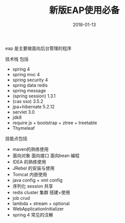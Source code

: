 ﻿---
title: 新版EAP使用必备
key: 新版EAP使用必备
tags: [eap]
date: 2018-01-13
sidebar:
  nav: eap-zh
---
eap 是主要做面向后台管理的程序

技术栈 包括
* spring 4
* spring mvc 4
* spring security 4
* spring data redis
* spring message
* (spring session) 1.3.1
* (cas sso) 3.5.2
* jpa+hibernate 5.2.12
* servlet 3.0
* jdk8
* require js + bootstrap + ztree + treetable
* Thymeleaf

技能点包括
* maven的熟练使用
* 面向对象 面向接口 面向bean 编程
* IDEA 的熟练使用
* JRebel 的安装与使用
* Tomcat 内嵌使用
* java config + xml config
* 序列化 session 共享
* redis cluster 集群 搭建+使用
* job crud
* lambda + stream + optional 
* WebApplicationInitializer
* spring 4 常见的注解
